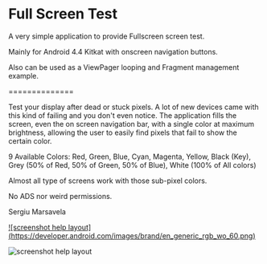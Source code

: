 Full Screen Test
==============

A very simple application to provide Fullscreen screen test.

Mainly for Android 4.4 Kitkat with onscreen navigation buttons.

Also can be used as a ViewPager looping and Fragment management example.

==============

Test your display after dead or stuck pixels. A lot of new devices came with this kind of failing and you don't even notice. The application fills the screen, even the on screen navigation bar, with a single color at maximum brightness, allowing the user to easily find pixels that fail to show the certain color.

9 Available Colors:
Red, Green, Blue, Cyan, Magenta, Yellow, Black (Key), Grey (50% of Red, 50% of Green, 50% of Blue), White (100% of All colors)

Almost all type of screens work with those sub-pixel colors.

No ADS nor weird permissions.

Sergiu Marsavela

[![screenshot help layout] (https://developer.android.com/images/brand/en_generic_rgb_wo_60.png)](https://play.google.com/store/apps/details?id=la.marsave.fullscreentest)

![screenshot help layout](https://raw.github.com/marsavela/FullscreenTest/screenshots/Screenshot_2014-03-02-02-13-18.png)
